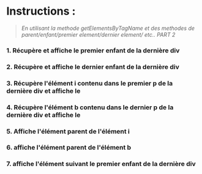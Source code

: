 # Instructions :
>*En utilisant la methode getElementsByTagName et des methodes de parent/enfant/premier element/dernier element/ etc.. PART 2*


### 1. Récupère et affiche le premier enfant de la dernière div
### 2. Récupère et affiche le dernier enfant de la dernière div
### 3. Récupère l'élément i contenu dans le premier p de la dernière div et affiche le
### 4. Récupère l'élément b contenu dans le dernier p de la dernière div et affiche le
### 5. Affiche l'élément parent de l'élément i
### 6. affiche l'élément parent de l'élément b
### 7. affiche l'élément suivant le premier enfant de la dernière div


